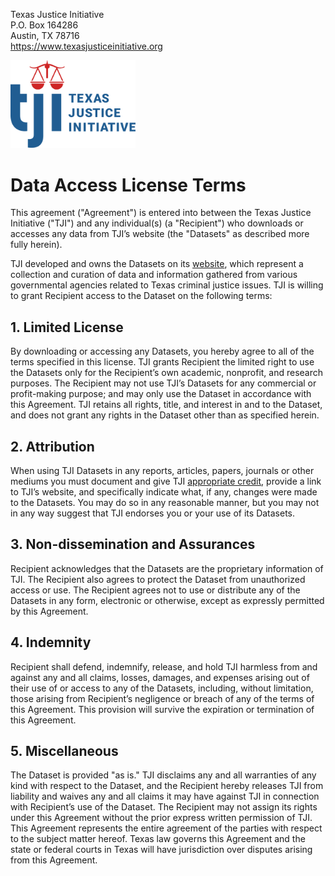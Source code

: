 Texas Justice Initiative     
P.O. Box 164286  
Austin, TX 78716   
https://www.texasjusticeinitiative.org  

<img src="https://raw.githubusercontent.com/texas-justice-initiative/website-nextjs/master/images/tji-logo.svg" alt="TJI logo" width="200px">

# Data Access License Terms

This agreement ("Agreement") is entered into between the Texas Justice Initiative ("TJI") and any individual(s) (a "Recipient") who downloads or accesses any data from TJI’s website (the "Datasets" as described more fully herein).

TJI developed and owns the Datasets on its [website](https://texasjusticeinitiative.org/data), which represent a collection and curation of data and information gathered from various governmental agencies related to Texas criminal justice issues. TJI is willing to grant Recipient access to the Dataset on the following terms:

## 1. Limited License
By downloading or accessing any Datasets, you hereby agree to all of the terms specified in this license. TJI grants  Recipient the limited right to use the Datasets only for the Recipient’s own academic, nonprofit, and research purposes. The Recipient may not use TJI’s Datasets for any commercial or profit-making purpose; and may only use the Dataset in accordance with this Agreement. TJI retains all rights, title, and interest in and to the Dataset, and does not grant any rights in the Dataset other than as specified herein.

## 2. Attribution 
When using TJI Datasets in any reports, articles, papers, journals or other mediums you must document and give TJI [appropriate credit](https://creativecommons.org/licenses/by/3.0/us/#), provide a link to TJI’s website, and specifically indicate what, if any, changes were made to the Datasets. You may do so in any reasonable manner, but you may not in any way  suggest that TJI endorses you or your use of its Datasets.

## 3. Non-dissemination and Assurances
Recipient acknowledges that the Datasets are the proprietary information of TJI. The Recipient also agrees  to protect the Dataset from unauthorized access or use. The Recipient agrees not to use or distribute any of the Datasets in any form, electronic or otherwise, except as expressly permitted by this Agreement.

## 4. Indemnity
Recipient shall defend, indemnify, release, and hold TJI harmless from and against any and all claims, losses, damages, and expenses arising out of their use of or access to any of the Datasets, including, without limitation, those arising from Recipient’s negligence or breach of any of the terms of this Agreement. This provision will survive the expiration or termination of this Agreement.

## 5. Miscellaneous
The Dataset is provided "as is." TJI disclaims any and all warranties of any kind with respect to the Dataset, and the Recipient hereby releases TJI from liability and waives any and all claims it may have against TJI in connection with Recipient’s use of the Dataset. The Recipient may not assign its rights under this Agreement without the prior express written permission of TJI. This Agreement represents the  entire agreement of the parties with respect to the subject matter hereof. Texas law governs this Agreement and the state or federal courts in Texas will have jurisdiction over disputes arising from this Agreement.
